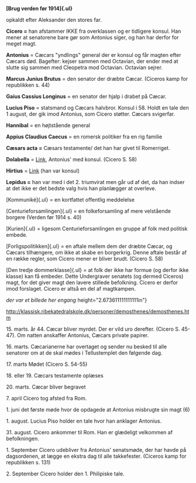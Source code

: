 **[Brug verden før 1914]{.ul}**

opkaldt efter Aleksander den stores far.

**Cicero =** han afstammer IKKE fra overklassen og er tidligere konsul.
Han mener at senatorene bare gør som Antonius siger, og han har derfor
for meget magt.

**Antonius** = Cæcars "yndlings" general der er konsul og får magten
efter Cæcars død. Bagefter: kejser sammen med Octavian, der ender med at
slutte sig sammen med Cleopetra mod Octavian. Octavian sejrer.

**Marcus Junius Brutus** = den senator der dræbte Cæcar. (Ciceros kamp
for republikken s. 44)

**Gaius Cassius Longinus** = en senator der hjalp i drabet på Cæcar.

**Lucius Piso** = statsmand og Cæcars halvbror. Konsul i 58. Holdt en
tale den 1 august, der gik imod Antonius, som Cicero støtter. Cæcars
svigerfar.

**Hannibal** = en højtstående general

**Appius Claudius Caecus** = en romersk politiker fra en rig familie

**Cæsars acta =** Cæsars testamente/ det han har givet til Romerriget.

**Dolabella** =
[Link](https://duckduckgo.com/?q=Dolabella&atb=v140-1&ia=web), Antonius'
med konsul. (Cicero S. 58)

**Hirtius** =
[Link](http://denstoredanske.dk/Geografi_og_historie/Antikken/Romerriget/Romerriget_til_ca._27_f.Kr./Aulus_Hirtius)
(han var konsul)

**Lepidus =** han var med i det 2. triumvirat men går ud af det, da han
indser at det ikke er det bedste valg hvis han planlægger at overleve.

[Kommuniké]{.ul} = en kortfattet offentlig meddelelse

[Centurieforsamlingen]{.ul} = en folkeforsamling af mere velstående
borgere (Verden før 1914 s. 40)

[Kurien]{.ul} = ligesom Centurieforsamlingen en gruppe af folk med
politisk embede.

[Forligspolitikken]{.ul} = en aftale mellem dem der dræbte Cæcar, og
Cæcars tilhængere, om ikke at skabe en borgerkrig. Denne aftale består
af en række regler, som Cicero mener er bliver brudt. (Cicero S. 58)

[Den tredje dommerklasse]{.ul} = at folk der ikke har formue (og derfor
ikke klasse) kan få embeder. Dette Undergraver senatets (og dermed
Ciceros) magt, for det giver magt den lavere stillede befolkning. Cicero
er derfor imod forslaget. Cicero er altså en del af magtkampen.

*der var et billede her engang*
height="2.673611111111111in"}

http://klassisk.ribekatedralskole.dk/personer/demosthenes/demosthenes.htm

15\. marts. år 44. Cæcar bliver myrdet. Der er vild uro derefter.
(Cicero S. 45-47). Om natten anskaffer Antonius, Cæcars private papirer.

16\. marts. Cæcarianerne har overtaget og sender nu besked til alle
senatorer om at de skal mødes i Tellustemplet den følgende dag.

17\. marts Mødet (Cicero S. 54-55)

18\. eller 19. Cæcars testamente oplæses

20\. marts. Cæcar bliver begravet

7\. april Cicero tog afsted fra Rom.

1\. juni det første møde hvor de opdagede at Antonius misbrugte sin magt
(6)

1\. august. Lucius Piso holder en tale hvor han anklager Antonius.

31\. august. Cicero ankommer til Rom. Han er glædeligt velkommen af
befolkningen.

1\. September Cicero udebliver fra Antonius' senatsmøde, der har havde
på dagsordenen, at lægge en ekstra dag til alle takkefester. (Ciceros
kamp for republikken s. 131)

2\. September Cicero holder den 1. Philipiske tale.
